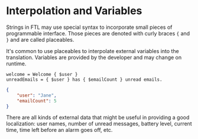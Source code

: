 # Interpolation and Variables

Strings in FTL may use special syntax to incorporate small pieces of
programmable interface. Those pieces are denoted with curly braces `{` and `}`
and are called placeables.

It's common to use placeables to interpolate external variables into the
translation. Variables are provided by the developer and may change
on runtime.

```
welcome = Welcome { $user }
unreadEmails = { $user } has { $emailCount } unread emails.
```
```json
{
    "user": "Jane",
    "emailCount": 5
}
```

There are all kinds of external data that might be useful in providing a good
localization: user names, number of unread messages, battery level, current
time, time left before an alarm goes off, etc.
